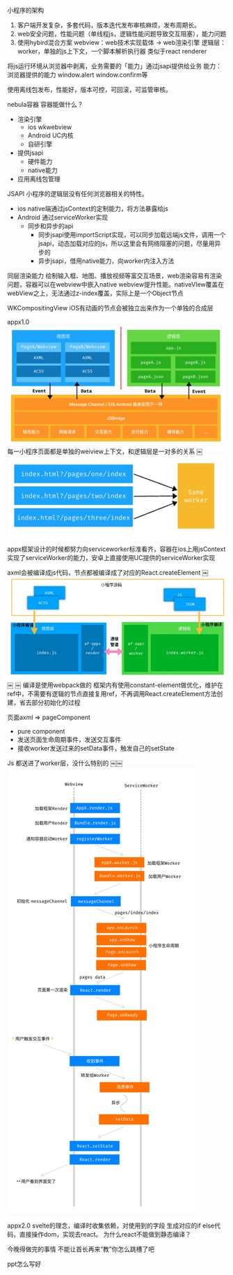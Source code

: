 小程序的架构
1. 客户端开发复杂，多套代码，版本迭代发布审核麻烦，发布周期长。
2. web安全问题，性能问题（单线程js，逻辑性能问题导致交互阻塞），能力问题
3. 使用hybird混合方案
webview：web技术实现载体 -> web渲染引擎
逻辑层：worker，单独的js上下文，一个脚本解析执行器
类似于react renderer

将js运行环境从浏览器中剥离，业务需要的「能力」通过jsapi提供给业务
能力：浏览器提供的能力 window.alert window.confirm等

使用离线包发布，性能好，版本可控，可回滚，可监管审核。

nebula容器
容器能做什么？
* 渲染引擎
    * ios wkwebview
    * Android UC内核
    * 自研引擎
* 提供jsapi
    * 硬件能力
    * native能力
* 应用离线包管理

JSAPI
小程序的逻辑层没有任何浏览器相关的特性。
* ios native端通过jsContext的定制能力，将方法暴露给js
* Android 通过serviceWorker实现
    * 同步和异步的api
        * 同步jsapi使用importScript实现，可以同步加载远端js文件，调用一个jsapi，动态加载对应的js，所以这里会有网络阻塞的问题，尽量用异步的
        * 异步jsapi，借用native能力，向worker内注入方法

同层渲染能力
绘制输入框、地图、播放视频等富交互场景，web渲染容易有渲染问题，容器可以在webview中嵌入native webview提升性能。nativeVIew覆盖在webView之上，无法通过z-index覆盖，实际上是一个Object节点

WKCompositingView iOS有动画的节点会被独立出来作为一个单独的合成层

appx1.0
![appx1.0](../assets/appx1.0.png)
每一小程序页面都是单独的weiview上下文，和逻辑层是一对多的关系
￼![appx1.0](../assets/appx1.0.1.png)

appx框架设计的时候都努力向serviceworker标准看齐，容器在ios上用jsContext实现了serviceWorker的能力，安卓上直接使用UC提供的serviceWorker实现

axml会被编译成js代码，节点都被编译成了对应的React.createElement
￼![appx1.0](../assets/appx1.0.2.png)
￼
￼
编译是使用webpack做的
框架内有使用constant-element做优化，维护在ref中，不需要有逻辑的节点直接复用ref，不再调用React.createElement方法创建，省去部分初始化的过程

页面axml => pageComponent
* pure component
* 发送页面生命周期事件，发送交互事件
* 接收worker发送过来的setData事件，触发自己的setState

Js
都送进了worker层，没什么特别的
￼￼![appx1.0](../assets/appx2.0.png)

appx2.0
svelte的理念，编译时收集依赖，对使用到的字段 生成对应的if else代码，直接操作dom，实现去react。
为什么react不能做到静态编译？

今晚得做完的事情
不能让首长再来“教”你怎么跳槽了吧

ppt怎么写好
